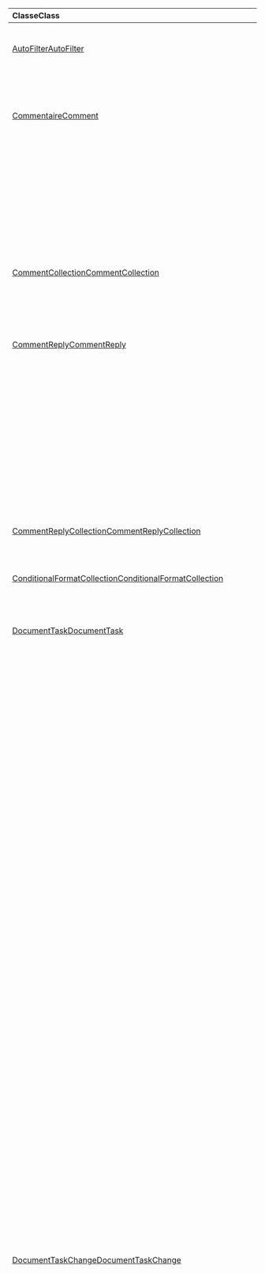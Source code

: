 | <span data-ttu-id="ac8c3-101">Classe</span><span class="sxs-lookup"><span data-stu-id="ac8c3-101">Class</span></span> | <span data-ttu-id="ac8c3-102">Champs</span><span class="sxs-lookup"><span data-stu-id="ac8c3-102">Fields</span></span> | <span data-ttu-id="ac8c3-103">Description</span><span class="sxs-lookup"><span data-stu-id="ac8c3-103">Description</span></span> |
|:---|:---|:---|
|[<span data-ttu-id="ac8c3-104">AutoFilter</span><span class="sxs-lookup"><span data-stu-id="ac8c3-104">AutoFilter</span></span>](/javascript/api/excel/excel.autofilter)|[<span data-ttu-id="ac8c3-105">clearColumnCriteria(columnIndex: number)</span><span class="sxs-lookup"><span data-stu-id="ac8c3-105">clearColumnCriteria(columnIndex: number)</span></span>](/javascript/api/excel/excel.autofilter#clearcolumncriteria-columnindex-)|<span data-ttu-id="ac8c3-106">Efface les critères de filtre du filtre automatique.</span><span class="sxs-lookup"><span data-stu-id="ac8c3-106">Clears the filter criteria of the AutoFilter.</span></span>|
|[<span data-ttu-id="ac8c3-107">Commentaire</span><span class="sxs-lookup"><span data-stu-id="ac8c3-107">Comment</span></span>](/javascript/api/excel/excel.comment)|[<span data-ttu-id="ac8c3-108">assignTask(assignee: Identity)</span><span class="sxs-lookup"><span data-stu-id="ac8c3-108">assignTask(assignee: Identity)</span></span>](/javascript/api/excel/excel.comment#assigntask-assignee-)|<span data-ttu-id="ac8c3-109">Affecte la tâche liée au commentaire à l'utilisateur donné en tant que personne assignée.</span><span class="sxs-lookup"><span data-stu-id="ac8c3-109">Assigns the task attached to the comment to the given user as an assignee.</span></span>|
||[<span data-ttu-id="ac8c3-110">getTask()</span><span class="sxs-lookup"><span data-stu-id="ac8c3-110">getTask()</span></span>](/javascript/api/excel/excel.comment#gettask--)|<span data-ttu-id="ac8c3-111">Obtient la tâche associée à ce commentaire.</span><span class="sxs-lookup"><span data-stu-id="ac8c3-111">Gets the task associated with this comment.</span></span>|
||[<span data-ttu-id="ac8c3-112">getTaskOrNullObject()</span><span class="sxs-lookup"><span data-stu-id="ac8c3-112">getTaskOrNullObject()</span></span>](/javascript/api/excel/excel.comment#gettaskornullobject--)|<span data-ttu-id="ac8c3-113">Obtient la tâche associée à ce commentaire.</span><span class="sxs-lookup"><span data-stu-id="ac8c3-113">Gets the task associated with this comment.</span></span>|
|[<span data-ttu-id="ac8c3-114">CommentCollection</span><span class="sxs-lookup"><span data-stu-id="ac8c3-114">CommentCollection</span></span>](/javascript/api/excel/excel.commentcollection)|[<span data-ttu-id="ac8c3-115">getItemOrNullObject(commentId: string)</span><span class="sxs-lookup"><span data-stu-id="ac8c3-115">getItemOrNullObject(commentId: string)</span></span>](/javascript/api/excel/excel.commentcollection#getitemornullobject-commentid-)|<span data-ttu-id="ac8c3-116">Obtient un commentaire à partir de la collection de sites en fonction de son ID.</span><span class="sxs-lookup"><span data-stu-id="ac8c3-116">Gets a comment from the collection based on its ID.</span></span>|
|[<span data-ttu-id="ac8c3-117">CommentReply</span><span class="sxs-lookup"><span data-stu-id="ac8c3-117">CommentReply</span></span>](/javascript/api/excel/excel.commentreply)|[<span data-ttu-id="ac8c3-118">assignTask(assignee: Identity)</span><span class="sxs-lookup"><span data-stu-id="ac8c3-118">assignTask(assignee: Identity)</span></span>](/javascript/api/excel/excel.commentreply#assigntask-assignee-)|<span data-ttu-id="ac8c3-119">Affecte la tâche liée au commentaire à l'utilisateur donné en tant que seule personne assignée.</span><span class="sxs-lookup"><span data-stu-id="ac8c3-119">Assigns the task attached to the comment to the given user as the sole assignee.</span></span>|
||[<span data-ttu-id="ac8c3-120">getTask()</span><span class="sxs-lookup"><span data-stu-id="ac8c3-120">getTask()</span></span>](/javascript/api/excel/excel.commentreply#gettask--)|<span data-ttu-id="ac8c3-121">Obtient la tâche associée au fil de discussion de cette réponse de commentaire.</span><span class="sxs-lookup"><span data-stu-id="ac8c3-121">Gets the task associated with this comment reply's thread.</span></span>|
||[<span data-ttu-id="ac8c3-122">getTaskOrNullObject()</span><span class="sxs-lookup"><span data-stu-id="ac8c3-122">getTaskOrNullObject()</span></span>](/javascript/api/excel/excel.commentreply#gettaskornullobject--)|<span data-ttu-id="ac8c3-123">Obtient la tâche associée au fil de discussion de cette réponse de commentaire.</span><span class="sxs-lookup"><span data-stu-id="ac8c3-123">Gets the task associated with this comment reply's thread.</span></span>|
|[<span data-ttu-id="ac8c3-124">CommentReplyCollection</span><span class="sxs-lookup"><span data-stu-id="ac8c3-124">CommentReplyCollection</span></span>](/javascript/api/excel/excel.commentreplycollection)|[<span data-ttu-id="ac8c3-125">getItemOrNullObject(commentReplyId: string)</span><span class="sxs-lookup"><span data-stu-id="ac8c3-125">getItemOrNullObject(commentReplyId: string)</span></span>](/javascript/api/excel/excel.commentreplycollection#getitemornullobject-commentreplyid-)|<span data-ttu-id="ac8c3-126">Renvoie une réponse de commentaire identifié via son ID.</span><span class="sxs-lookup"><span data-stu-id="ac8c3-126">Returns a comment reply identified by its ID.</span></span>|
|[<span data-ttu-id="ac8c3-127">ConditionalFormatCollection</span><span class="sxs-lookup"><span data-stu-id="ac8c3-127">ConditionalFormatCollection</span></span>](/javascript/api/excel/excel.conditionalformatcollection)|[<span data-ttu-id="ac8c3-128">getItemOrNullObject(id: string)</span><span class="sxs-lookup"><span data-stu-id="ac8c3-128">getItemOrNullObject(id: string)</span></span>](/javascript/api/excel/excel.conditionalformatcollection#getitemornullobject-id-)|<span data-ttu-id="ac8c3-129">Renvoie un format conditionnel identifié par son ID.</span><span class="sxs-lookup"><span data-stu-id="ac8c3-129">Returns a conditional format identified by its ID.</span></span>|
|[<span data-ttu-id="ac8c3-130">DocumentTask</span><span class="sxs-lookup"><span data-stu-id="ac8c3-130">DocumentTask</span></span>](/javascript/api/excel/excel.documenttask)|[<span data-ttu-id="ac8c3-131">percentComplete</span><span class="sxs-lookup"><span data-stu-id="ac8c3-131">percentComplete</span></span>](/javascript/api/excel/excel.documenttask#percentcomplete)|<span data-ttu-id="ac8c3-132">Spécifie le pourcentage d'achèvement de la tâche.</span><span class="sxs-lookup"><span data-stu-id="ac8c3-132">Specifies the completion percentage of the task.</span></span>|
||[<span data-ttu-id="ac8c3-133">priority</span><span class="sxs-lookup"><span data-stu-id="ac8c3-133">priority</span></span>](/javascript/api/excel/excel.documenttask#priority)|<span data-ttu-id="ac8c3-134">Spécifie la priorité de la tâche.</span><span class="sxs-lookup"><span data-stu-id="ac8c3-134">Specifies the priority of the task.</span></span>|
||[<span data-ttu-id="ac8c3-135">assignees</span><span class="sxs-lookup"><span data-stu-id="ac8c3-135">assignees</span></span>](/javascript/api/excel/excel.documenttask#assignees)|<span data-ttu-id="ac8c3-136">Renvoie une collection de personnes assignées à la tâche.</span><span class="sxs-lookup"><span data-stu-id="ac8c3-136">Returns a collection of assignees of the task.</span></span>|
||[<span data-ttu-id="ac8c3-137">modifications</span><span class="sxs-lookup"><span data-stu-id="ac8c3-137">changes</span></span>](/javascript/api/excel/excel.documenttask#changes)|<span data-ttu-id="ac8c3-138">Obtient les enregistrements de modification de la tâche.</span><span class="sxs-lookup"><span data-stu-id="ac8c3-138">Gets the change records of the task.</span></span>|
||[<span data-ttu-id="ac8c3-139">comment</span><span class="sxs-lookup"><span data-stu-id="ac8c3-139">comment</span></span>](/javascript/api/excel/excel.documenttask#comment)|<span data-ttu-id="ac8c3-140">Obtient le commentaire associé à la tâche.</span><span class="sxs-lookup"><span data-stu-id="ac8c3-140">Gets the comment associated with the task.</span></span>|
||[<span data-ttu-id="ac8c3-141">completedBy</span><span class="sxs-lookup"><span data-stu-id="ac8c3-141">completedBy</span></span>](/javascript/api/excel/excel.documenttask#completedby)|<span data-ttu-id="ac8c3-142">Obtient l'utilisateur le plus récent à avoir effectué la tâche.</span><span class="sxs-lookup"><span data-stu-id="ac8c3-142">Gets the most recent user to have completed the task.</span></span>|
||[<span data-ttu-id="ac8c3-143">completedDateTime</span><span class="sxs-lookup"><span data-stu-id="ac8c3-143">completedDateTime</span></span>](/javascript/api/excel/excel.documenttask#completeddatetime)|<span data-ttu-id="ac8c3-144">Obtient la date et l'heure de fin de la tâche.</span><span class="sxs-lookup"><span data-stu-id="ac8c3-144">Gets the date and time that the task was completed.</span></span>|
||[<span data-ttu-id="ac8c3-145">createdBy</span><span class="sxs-lookup"><span data-stu-id="ac8c3-145">createdBy</span></span>](/javascript/api/excel/excel.documenttask#createdby)|<span data-ttu-id="ac8c3-146">Obtient l'utilisateur qui a créé la tâche.</span><span class="sxs-lookup"><span data-stu-id="ac8c3-146">Gets the user who created the task.</span></span>|
||[<span data-ttu-id="ac8c3-147">createdDateTime</span><span class="sxs-lookup"><span data-stu-id="ac8c3-147">createdDateTime</span></span>](/javascript/api/excel/excel.documenttask#createddatetime)|<span data-ttu-id="ac8c3-148">Obtient la date et l'heure de création de la tâche.</span><span class="sxs-lookup"><span data-stu-id="ac8c3-148">Gets the date and time that the task was created.</span></span>|
||[<span data-ttu-id="ac8c3-149">id</span><span class="sxs-lookup"><span data-stu-id="ac8c3-149">id</span></span>](/javascript/api/excel/excel.documenttask#id)|<span data-ttu-id="ac8c3-150">Obtient l'ID de la tâche.</span><span class="sxs-lookup"><span data-stu-id="ac8c3-150">Gets the ID of the task.</span></span>|
||[<span data-ttu-id="ac8c3-151">setStartAndDueDateTime(startDateTime: Date, dueDateTime: Date)</span><span class="sxs-lookup"><span data-stu-id="ac8c3-151">setStartAndDueDateTime(startDateTime: Date, dueDateTime: Date)</span></span>](/javascript/api/excel/excel.documenttask#setstartandduedatetime-startdatetime--duedatetime-)|<span data-ttu-id="ac8c3-152">Modifie le début et les dates d'échéance de la tâche.</span><span class="sxs-lookup"><span data-stu-id="ac8c3-152">Changes the start and the due dates of the task.</span></span>|
||[<span data-ttu-id="ac8c3-153">startAndDueDateTime</span><span class="sxs-lookup"><span data-stu-id="ac8c3-153">startAndDueDateTime</span></span>](/javascript/api/excel/excel.documenttask#startandduedatetime)|<span data-ttu-id="ac8c3-154">Obtient ou définit la date et l'heure de début et d'échéance de la tâche.</span><span class="sxs-lookup"><span data-stu-id="ac8c3-154">Gets or sets the date and time the task should start and is due.</span></span>|
||[<span data-ttu-id="ac8c3-155">title</span><span class="sxs-lookup"><span data-stu-id="ac8c3-155">title</span></span>](/javascript/api/excel/excel.documenttask#title)|<span data-ttu-id="ac8c3-156">Spécifie le titre de la tâche.</span><span class="sxs-lookup"><span data-stu-id="ac8c3-156">Specifies title of the task.</span></span>|
|[<span data-ttu-id="ac8c3-157">DocumentTaskChange</span><span class="sxs-lookup"><span data-stu-id="ac8c3-157">DocumentTaskChange</span></span>](/javascript/api/excel/excel.documenttaskchange)|[<span data-ttu-id="ac8c3-158">assignee</span><span class="sxs-lookup"><span data-stu-id="ac8c3-158">assignee</span></span>](/javascript/api/excel/excel.documenttaskchange#assignee)|<span data-ttu-id="ac8c3-159">Représente l'utilisateur affecté à la tâche pour un type d'enregistrement de modification ou l'utilisateur non affecté à la tâche pour `assign` un type d'enregistrement de `unassign` modification.</span><span class="sxs-lookup"><span data-stu-id="ac8c3-159">Represents the user assigned to the task for an `assign` change record type, or the user unassigned from the task for an `unassign` change record type.</span></span>|
||[<span data-ttu-id="ac8c3-160">changedBy</span><span class="sxs-lookup"><span data-stu-id="ac8c3-160">changedBy</span></span>](/javascript/api/excel/excel.documenttaskchange#changedby)|<span data-ttu-id="ac8c3-161">Représente l'utilisateur qui a créé ou modifié la tâche.</span><span class="sxs-lookup"><span data-stu-id="ac8c3-161">Represents the user who created or changed the task.</span></span>|
||[<span data-ttu-id="ac8c3-162">commentId</span><span class="sxs-lookup"><span data-stu-id="ac8c3-162">commentId</span></span>](/javascript/api/excel/excel.documenttaskchange#commentid)|<span data-ttu-id="ac8c3-163">Représente l'ID du ou des points d'ancrage de la `Comment` `CommentReply` modification de tâche.</span><span class="sxs-lookup"><span data-stu-id="ac8c3-163">Represents the ID of the `Comment` or `CommentReply` to which the task change is anchored.</span></span>|
||[<span data-ttu-id="ac8c3-164">createdDateTime</span><span class="sxs-lookup"><span data-stu-id="ac8c3-164">createdDateTime</span></span>](/javascript/api/excel/excel.documenttaskchange#createddatetime)|<span data-ttu-id="ac8c3-165">Représente la date et l'heure de création de l'enregistrement de modification de tâche.</span><span class="sxs-lookup"><span data-stu-id="ac8c3-165">Represents the creation date and time of the task change record.</span></span>|
||[<span data-ttu-id="ac8c3-166">dueDateTime</span><span class="sxs-lookup"><span data-stu-id="ac8c3-166">dueDateTime</span></span>](/javascript/api/excel/excel.documenttaskchange#duedatetime)|<span data-ttu-id="ac8c3-167">Représente la date et l'heure d'échéance de la tâche, dans le fuseau horaire UTC.</span><span class="sxs-lookup"><span data-stu-id="ac8c3-167">Represents the task's due date and time, in UTC time zone.</span></span>|
||[<span data-ttu-id="ac8c3-168">id</span><span class="sxs-lookup"><span data-stu-id="ac8c3-168">id</span></span>](/javascript/api/excel/excel.documenttaskchange#id)|<span data-ttu-id="ac8c3-169">ID de l'enregistrement de modification de tâche.</span><span class="sxs-lookup"><span data-stu-id="ac8c3-169">ID for the task change record.</span></span>|
||[<span data-ttu-id="ac8c3-170">percentComplete</span><span class="sxs-lookup"><span data-stu-id="ac8c3-170">percentComplete</span></span>](/javascript/api/excel/excel.documenttaskchange#percentcomplete)|<span data-ttu-id="ac8c3-171">Représente le pourcentage d'achèvement de la tâche.</span><span class="sxs-lookup"><span data-stu-id="ac8c3-171">Represents the task's completion percentage.</span></span>|
||[<span data-ttu-id="ac8c3-172">priority</span><span class="sxs-lookup"><span data-stu-id="ac8c3-172">priority</span></span>](/javascript/api/excel/excel.documenttaskchange#priority)|<span data-ttu-id="ac8c3-173">Représente la priorité de la tâche.</span><span class="sxs-lookup"><span data-stu-id="ac8c3-173">Represents the task's priority.</span></span>|
||[<span data-ttu-id="ac8c3-174">startDateTime</span><span class="sxs-lookup"><span data-stu-id="ac8c3-174">startDateTime</span></span>](/javascript/api/excel/excel.documenttaskchange#startdatetime)|<span data-ttu-id="ac8c3-175">Représente la date et l'heure de début de la tâche, dans le fuseau horaire UTC.</span><span class="sxs-lookup"><span data-stu-id="ac8c3-175">Represents the task's start date and time, in UTC time zone.</span></span>|
||[<span data-ttu-id="ac8c3-176">title</span><span class="sxs-lookup"><span data-stu-id="ac8c3-176">title</span></span>](/javascript/api/excel/excel.documenttaskchange#title)|<span data-ttu-id="ac8c3-177">Représente le titre de la tâche.</span><span class="sxs-lookup"><span data-stu-id="ac8c3-177">Represents the task's title.</span></span>|
||[<span data-ttu-id="ac8c3-178">type</span><span class="sxs-lookup"><span data-stu-id="ac8c3-178">type</span></span>](/javascript/api/excel/excel.documenttaskchange#type)|<span data-ttu-id="ac8c3-179">Représente le type d'action de l'enregistrement de modification de tâche.</span><span class="sxs-lookup"><span data-stu-id="ac8c3-179">Represents the action type of the task change record.</span></span>|
||[<span data-ttu-id="ac8c3-180">undoHistoryId</span><span class="sxs-lookup"><span data-stu-id="ac8c3-180">undoHistoryId</span></span>](/javascript/api/excel/excel.documenttaskchange#undohistoryid)|<span data-ttu-id="ac8c3-181">Représente la propriété `DocumentTaskChange.id` qui a été annulée pour le type `undo` d'enregistrement de modification.</span><span class="sxs-lookup"><span data-stu-id="ac8c3-181">Represents the `DocumentTaskChange.id` property that was undone for the `undo` change record type.</span></span>|
|[<span data-ttu-id="ac8c3-182">DocumentTaskChangeCollection</span><span class="sxs-lookup"><span data-stu-id="ac8c3-182">DocumentTaskChangeCollection</span></span>](/javascript/api/excel/excel.documenttaskchangecollection)|[<span data-ttu-id="ac8c3-183">getCount()</span><span class="sxs-lookup"><span data-stu-id="ac8c3-183">getCount()</span></span>](/javascript/api/excel/excel.documenttaskchangecollection#getcount--)|<span data-ttu-id="ac8c3-184">Obtient le nombre d'enregistrements de modification dans la collection pour la tâche.</span><span class="sxs-lookup"><span data-stu-id="ac8c3-184">Gets the number of change records in the collection for the task.</span></span>|
||[<span data-ttu-id="ac8c3-185">getItemAt(index: number)</span><span class="sxs-lookup"><span data-stu-id="ac8c3-185">getItemAt(index: number)</span></span>](/javascript/api/excel/excel.documenttaskchangecollection#getitemat-index-)|<span data-ttu-id="ac8c3-186">Obtient un enregistrement de modification de tâche à l'aide de son index dans la collection.</span><span class="sxs-lookup"><span data-stu-id="ac8c3-186">Gets a task change record by using its index in the collection.</span></span>|
||[<span data-ttu-id="ac8c3-187">items</span><span class="sxs-lookup"><span data-stu-id="ac8c3-187">items</span></span>](/javascript/api/excel/excel.documenttaskchangecollection#items)|<span data-ttu-id="ac8c3-188">Obtient l’élément enfant chargé dans cette collection de sites.</span><span class="sxs-lookup"><span data-stu-id="ac8c3-188">Gets the loaded child items in this collection.</span></span>|
|[<span data-ttu-id="ac8c3-189">DocumentTaskCollection</span><span class="sxs-lookup"><span data-stu-id="ac8c3-189">DocumentTaskCollection</span></span>](/javascript/api/excel/excel.documenttaskcollection)|[<span data-ttu-id="ac8c3-190">getCount()</span><span class="sxs-lookup"><span data-stu-id="ac8c3-190">getCount()</span></span>](/javascript/api/excel/excel.documenttaskcollection#getcount--)|<span data-ttu-id="ac8c3-191">Obtient le nombre de tâches dans la collection.</span><span class="sxs-lookup"><span data-stu-id="ac8c3-191">Gets the number of tasks in the collection.</span></span>|
||[<span data-ttu-id="ac8c3-192">getItem(key: string)</span><span class="sxs-lookup"><span data-stu-id="ac8c3-192">getItem(key: string)</span></span>](/javascript/api/excel/excel.documenttaskcollection#getitem-key-)|<span data-ttu-id="ac8c3-193">Obtient une tâche à l'aide de son ID.</span><span class="sxs-lookup"><span data-stu-id="ac8c3-193">Gets a task using its ID.</span></span>|
||[<span data-ttu-id="ac8c3-194">getItemAt(index: number)</span><span class="sxs-lookup"><span data-stu-id="ac8c3-194">getItemAt(index: number)</span></span>](/javascript/api/excel/excel.documenttaskcollection#getitemat-index-)|<span data-ttu-id="ac8c3-195">Obtient une tâche par son index dans la collection.</span><span class="sxs-lookup"><span data-stu-id="ac8c3-195">Gets a task by its index in the collection.</span></span>|
||[<span data-ttu-id="ac8c3-196">getItemOrNullObject(key: string)</span><span class="sxs-lookup"><span data-stu-id="ac8c3-196">getItemOrNullObject(key: string)</span></span>](/javascript/api/excel/excel.documenttaskcollection#getitemornullobject-key-)|<span data-ttu-id="ac8c3-197">Obtient une tâche à l'aide de son ID.</span><span class="sxs-lookup"><span data-stu-id="ac8c3-197">Gets a task using its ID.</span></span>|
||[<span data-ttu-id="ac8c3-198">items</span><span class="sxs-lookup"><span data-stu-id="ac8c3-198">items</span></span>](/javascript/api/excel/excel.documenttaskcollection#items)|<span data-ttu-id="ac8c3-199">Obtient l’élément enfant chargé dans cette collection de sites.</span><span class="sxs-lookup"><span data-stu-id="ac8c3-199">Gets the loaded child items in this collection.</span></span>|
|[<span data-ttu-id="ac8c3-200">DocumentTaskSchedule</span><span class="sxs-lookup"><span data-stu-id="ac8c3-200">DocumentTaskSchedule</span></span>](/javascript/api/excel/excel.documenttaskschedule)|[<span data-ttu-id="ac8c3-201">dueDateTime</span><span class="sxs-lookup"><span data-stu-id="ac8c3-201">dueDateTime</span></span>](/javascript/api/excel/excel.documenttaskschedule#duedatetime)|<span data-ttu-id="ac8c3-202">Obtient la date et l'heure d'échéance de la tâche.</span><span class="sxs-lookup"><span data-stu-id="ac8c3-202">Gets the date and time that the task is due.</span></span>|
||[<span data-ttu-id="ac8c3-203">startDateTime</span><span class="sxs-lookup"><span data-stu-id="ac8c3-203">startDateTime</span></span>](/javascript/api/excel/excel.documenttaskschedule#startdatetime)|<span data-ttu-id="ac8c3-204">Obtient la date et l'heure de début de la tâche.</span><span class="sxs-lookup"><span data-stu-id="ac8c3-204">Gets the date and time that the task should start.</span></span>|
|[<span data-ttu-id="ac8c3-205">FormulaChangedEventDetail</span><span class="sxs-lookup"><span data-stu-id="ac8c3-205">FormulaChangedEventDetail</span></span>](/javascript/api/excel/excel.formulachangedeventdetail)|[<span data-ttu-id="ac8c3-206">cellAddress</span><span class="sxs-lookup"><span data-stu-id="ac8c3-206">cellAddress</span></span>](/javascript/api/excel/excel.formulachangedeventdetail#celladdress)|<span data-ttu-id="ac8c3-207">Adresse de la cellule qui contient la formule modifiée.</span><span class="sxs-lookup"><span data-stu-id="ac8c3-207">The address of the cell that contains the changed formula.</span></span>|
||[<span data-ttu-id="ac8c3-208">previousFormula</span><span class="sxs-lookup"><span data-stu-id="ac8c3-208">previousFormula</span></span>](/javascript/api/excel/excel.formulachangedeventdetail#previousformula)|<span data-ttu-id="ac8c3-209">Représente la formule précédente, avant qu'elle n'a été modifiée.</span><span class="sxs-lookup"><span data-stu-id="ac8c3-209">Represents the previous formula, before it was changed.</span></span>|
|[<span data-ttu-id="ac8c3-210">GroupShapeCollection</span><span class="sxs-lookup"><span data-stu-id="ac8c3-210">GroupShapeCollection</span></span>](/javascript/api/excel/excel.groupshapecollection)|[<span data-ttu-id="ac8c3-211">getItemOrNullObject(key: string)</span><span class="sxs-lookup"><span data-stu-id="ac8c3-211">getItemOrNullObject(key: string)</span></span>](/javascript/api/excel/excel.groupshapecollection#getitemornullobject-key-)|<span data-ttu-id="ac8c3-212">Obtient une forme à l'aide de son nom ou de son ID.</span><span class="sxs-lookup"><span data-stu-id="ac8c3-212">Gets a shape using its name or ID.</span></span>|
|[<span data-ttu-id="ac8c3-213">Identité</span><span class="sxs-lookup"><span data-stu-id="ac8c3-213">Identity</span></span>](/javascript/api/excel/excel.identity)|[<span data-ttu-id="ac8c3-214">displayName</span><span class="sxs-lookup"><span data-stu-id="ac8c3-214">displayName</span></span>](/javascript/api/excel/excel.identity#displayname)|<span data-ttu-id="ac8c3-215">Représente le nom d’affichage de l’utilisateur.</span><span class="sxs-lookup"><span data-stu-id="ac8c3-215">Represents the user's display name.</span></span>|
||[<span data-ttu-id="ac8c3-216">email</span><span class="sxs-lookup"><span data-stu-id="ac8c3-216">email</span></span>](/javascript/api/excel/excel.identity#email)|<span data-ttu-id="ac8c3-217">Représente l’adresse e-mail de l’utilisateur.</span><span class="sxs-lookup"><span data-stu-id="ac8c3-217">Represents the user's email address.</span></span>|
||[<span data-ttu-id="ac8c3-218">id</span><span class="sxs-lookup"><span data-stu-id="ac8c3-218">id</span></span>](/javascript/api/excel/excel.identity#id)|<span data-ttu-id="ac8c3-219">Représente l'ID unique de l'utilisateur.</span><span class="sxs-lookup"><span data-stu-id="ac8c3-219">Represents the user's unique ID.</span></span>|
|[<span data-ttu-id="ac8c3-220">IdentityCollection</span><span class="sxs-lookup"><span data-stu-id="ac8c3-220">IdentityCollection</span></span>](/javascript/api/excel/excel.identitycollection)|[<span data-ttu-id="ac8c3-221">add(assignee: Identity)</span><span class="sxs-lookup"><span data-stu-id="ac8c3-221">add(assignee: Identity)</span></span>](/javascript/api/excel/excel.identitycollection#add-assignee-)|<span data-ttu-id="ac8c3-222">Ajoute une identité d'utilisateur à la collection.</span><span class="sxs-lookup"><span data-stu-id="ac8c3-222">Adds a user identity to the collection.</span></span>|
||[<span data-ttu-id="ac8c3-223">clear()</span><span class="sxs-lookup"><span data-stu-id="ac8c3-223">clear()</span></span>](/javascript/api/excel/excel.identitycollection#clear--)|<span data-ttu-id="ac8c3-224">Supprime toutes les identités utilisateur de la collection.</span><span class="sxs-lookup"><span data-stu-id="ac8c3-224">Removes all user identities from the collection.</span></span>|
||[<span data-ttu-id="ac8c3-225">getCount()</span><span class="sxs-lookup"><span data-stu-id="ac8c3-225">getCount()</span></span>](/javascript/api/excel/excel.identitycollection#getcount--)|<span data-ttu-id="ac8c3-226">Obtient le nombre d'éléments dans la collection.</span><span class="sxs-lookup"><span data-stu-id="ac8c3-226">Gets the number of items in the collection.</span></span>|
||[<span data-ttu-id="ac8c3-227">getItemAt(index: number)</span><span class="sxs-lookup"><span data-stu-id="ac8c3-227">getItemAt(index: number)</span></span>](/javascript/api/excel/excel.identitycollection#getitemat-index-)|<span data-ttu-id="ac8c3-228">Obtient une identité d'utilisateur de document à l'aide de son index dans la collection.</span><span class="sxs-lookup"><span data-stu-id="ac8c3-228">Gets a document user identity by using its index in the collection.</span></span>|
||[<span data-ttu-id="ac8c3-229">items</span><span class="sxs-lookup"><span data-stu-id="ac8c3-229">items</span></span>](/javascript/api/excel/excel.identitycollection#items)|<span data-ttu-id="ac8c3-230">Obtient l’élément enfant chargé dans cette collection de sites.</span><span class="sxs-lookup"><span data-stu-id="ac8c3-230">Gets the loaded child items in this collection.</span></span>|
||[<span data-ttu-id="ac8c3-231">remove(assignee: Identity)</span><span class="sxs-lookup"><span data-stu-id="ac8c3-231">remove(assignee: Identity)</span></span>](/javascript/api/excel/excel.identitycollection#remove-assignee-)|<span data-ttu-id="ac8c3-232">Supprime une identité d'utilisateur de la collection.</span><span class="sxs-lookup"><span data-stu-id="ac8c3-232">Removes a user identity from the collection.</span></span>|
|[<span data-ttu-id="ac8c3-233">IdentityEntity</span><span class="sxs-lookup"><span data-stu-id="ac8c3-233">IdentityEntity</span></span>](/javascript/api/excel/excel.identityentity)|[<span data-ttu-id="ac8c3-234">displayName</span><span class="sxs-lookup"><span data-stu-id="ac8c3-234">displayName</span></span>](/javascript/api/excel/excel.identityentity#displayname)|<span data-ttu-id="ac8c3-235">Représente le nom d’affichage de l’utilisateur.</span><span class="sxs-lookup"><span data-stu-id="ac8c3-235">Represents the user's display name.</span></span>|
||[<span data-ttu-id="ac8c3-236">email</span><span class="sxs-lookup"><span data-stu-id="ac8c3-236">email</span></span>](/javascript/api/excel/excel.identityentity#email)|<span data-ttu-id="ac8c3-237">Représente l’adresse e-mail de l’utilisateur.</span><span class="sxs-lookup"><span data-stu-id="ac8c3-237">Represents the user's email address.</span></span>|
||[<span data-ttu-id="ac8c3-238">id</span><span class="sxs-lookup"><span data-stu-id="ac8c3-238">id</span></span>](/javascript/api/excel/excel.identityentity#id)|<span data-ttu-id="ac8c3-239">Représente l'ID unique de l'utilisateur.</span><span class="sxs-lookup"><span data-stu-id="ac8c3-239">Represents the user's unique ID.</span></span>|
|[<span data-ttu-id="ac8c3-240">InsertWorksheetOptions</span><span class="sxs-lookup"><span data-stu-id="ac8c3-240">InsertWorksheetOptions</span></span>](/javascript/api/excel/excel.insertworksheetoptions)|[<span data-ttu-id="ac8c3-241">positionType</span><span class="sxs-lookup"><span data-stu-id="ac8c3-241">positionType</span></span>](/javascript/api/excel/excel.insertworksheetoptions#positiontype)|<span data-ttu-id="ac8c3-242">Position d'insertion, dans le livre de calcul actuel, des nouvelles feuilles de calcul.</span><span class="sxs-lookup"><span data-stu-id="ac8c3-242">The insert position, in the current workbook, of the new worksheets.</span></span>|
||[<span data-ttu-id="ac8c3-243">relativeTo</span><span class="sxs-lookup"><span data-stu-id="ac8c3-243">relativeTo</span></span>](/javascript/api/excel/excel.insertworksheetoptions#relativeto)|<span data-ttu-id="ac8c3-244">Feuille de calcul du manuel actuel référencé pour le `WorksheetPositionType` paramètre.</span><span class="sxs-lookup"><span data-stu-id="ac8c3-244">The worksheet in the current workbook that is referenced for the `WorksheetPositionType` parameter.</span></span>|
||[<span data-ttu-id="ac8c3-245">sheetNamesToInsert</span><span class="sxs-lookup"><span data-stu-id="ac8c3-245">sheetNamesToInsert</span></span>](/javascript/api/excel/excel.insertworksheetoptions#sheetnamestoinsert)|<span data-ttu-id="ac8c3-246">Noms des feuilles de calcul individuelles à insérer.</span><span class="sxs-lookup"><span data-stu-id="ac8c3-246">The names of individual worksheets to insert.</span></span>|
|[<span data-ttu-id="ac8c3-247">LinkedDataType</span><span class="sxs-lookup"><span data-stu-id="ac8c3-247">LinkedDataType</span></span>](/javascript/api/excel/excel.linkeddatatype)|[<span data-ttu-id="ac8c3-248">dataProvider</span><span class="sxs-lookup"><span data-stu-id="ac8c3-248">dataProvider</span></span>](/javascript/api/excel/excel.linkeddatatype#dataprovider)|<span data-ttu-id="ac8c3-249">Nom du fournisseur de données pour le type de données liées.</span><span class="sxs-lookup"><span data-stu-id="ac8c3-249">The name of the data provider for the linked data type.</span></span>|
||[<span data-ttu-id="ac8c3-250">lastRefreshed</span><span class="sxs-lookup"><span data-stu-id="ac8c3-250">lastRefreshed</span></span>](/javascript/api/excel/excel.linkeddatatype#lastrefreshed)|<span data-ttu-id="ac8c3-251">Date et heure du fuseau horaire local depuis l'ouverture du manuel lors de la dernière actualisation du type de données liées.</span><span class="sxs-lookup"><span data-stu-id="ac8c3-251">The local time-zone date and time since the workbook was opened when the linked data type was last refreshed.</span></span>|
||[<span data-ttu-id="ac8c3-252">name</span><span class="sxs-lookup"><span data-stu-id="ac8c3-252">name</span></span>](/javascript/api/excel/excel.linkeddatatype#name)|<span data-ttu-id="ac8c3-253">Nom du type de données liées.</span><span class="sxs-lookup"><span data-stu-id="ac8c3-253">The name of the linked data type.</span></span>|
||[<span data-ttu-id="ac8c3-254">periodicRefreshInterval</span><span class="sxs-lookup"><span data-stu-id="ac8c3-254">periodicRefreshInterval</span></span>](/javascript/api/excel/excel.linkeddatatype#periodicrefreshinterval)|<span data-ttu-id="ac8c3-255">Fréquence, en secondes, à laquelle le type de données liées est actualisé si elle est définie `refreshMode` sur « Périodique ».</span><span class="sxs-lookup"><span data-stu-id="ac8c3-255">The frequency, in seconds, at which the linked data type is refreshed if `refreshMode` is set to "Periodic".</span></span>|
||[<span data-ttu-id="ac8c3-256">refreshMode</span><span class="sxs-lookup"><span data-stu-id="ac8c3-256">refreshMode</span></span>](/javascript/api/excel/excel.linkeddatatype#refreshmode)|<span data-ttu-id="ac8c3-257">Mécanisme par lequel les données du type de données liées sont récupérées.</span><span class="sxs-lookup"><span data-stu-id="ac8c3-257">The mechanism by which the data for the linked data type is retrieved.</span></span>|
||[<span data-ttu-id="ac8c3-258">serviceId</span><span class="sxs-lookup"><span data-stu-id="ac8c3-258">serviceId</span></span>](/javascript/api/excel/excel.linkeddatatype#serviceid)|<span data-ttu-id="ac8c3-259">ID unique du type de données liées.</span><span class="sxs-lookup"><span data-stu-id="ac8c3-259">The unique ID of the linked data type.</span></span>|
||[<span data-ttu-id="ac8c3-260">supportedRefreshModes</span><span class="sxs-lookup"><span data-stu-id="ac8c3-260">supportedRefreshModes</span></span>](/javascript/api/excel/excel.linkeddatatype#supportedrefreshmodes)|<span data-ttu-id="ac8c3-261">Renvoie un tableau avec tous les modes d'actualisation pris en charge par le type de données liées.</span><span class="sxs-lookup"><span data-stu-id="ac8c3-261">Returns an array with all the refresh modes supported by the linked data type.</span></span>|
||[<span data-ttu-id="ac8c3-262">requestRefresh()</span><span class="sxs-lookup"><span data-stu-id="ac8c3-262">requestRefresh()</span></span>](/javascript/api/excel/excel.linkeddatatype#requestrefresh--)|<span data-ttu-id="ac8c3-263">Effectue une demande d'actualisation du type de données liées.</span><span class="sxs-lookup"><span data-stu-id="ac8c3-263">Makes a request to refresh the linked data type.</span></span>|
||[<span data-ttu-id="ac8c3-264">requestSetRefreshMode(refreshMode: Excel.LinkedDataTypeRefreshMode)</span><span class="sxs-lookup"><span data-stu-id="ac8c3-264">requestSetRefreshMode(refreshMode: Excel.LinkedDataTypeRefreshMode)</span></span>](/javascript/api/excel/excel.linkeddatatype#requestsetrefreshmode-refreshmode-)|<span data-ttu-id="ac8c3-265">Effectue une demande de modification du mode d'actualisation pour ce type de données liées.</span><span class="sxs-lookup"><span data-stu-id="ac8c3-265">Makes a request to change the refresh mode for this linked data type.</span></span>|
|[<span data-ttu-id="ac8c3-266">LinkedDataTypeAddedEventArgs</span><span class="sxs-lookup"><span data-stu-id="ac8c3-266">LinkedDataTypeAddedEventArgs</span></span>](/javascript/api/excel/excel.linkeddatatypeaddedeventargs)|[<span data-ttu-id="ac8c3-267">serviceId</span><span class="sxs-lookup"><span data-stu-id="ac8c3-267">serviceId</span></span>](/javascript/api/excel/excel.linkeddatatypeaddedeventargs#serviceid)|<span data-ttu-id="ac8c3-268">ID unique du nouveau type de données liées.</span><span class="sxs-lookup"><span data-stu-id="ac8c3-268">The unique ID of the new linked data type.</span></span>|
||[<span data-ttu-id="ac8c3-269">source</span><span class="sxs-lookup"><span data-stu-id="ac8c3-269">source</span></span>](/javascript/api/excel/excel.linkeddatatypeaddedeventargs#source)|<span data-ttu-id="ac8c3-270">Obtient la source de l’événement.</span><span class="sxs-lookup"><span data-stu-id="ac8c3-270">Gets the source of the event.</span></span>|
||[<span data-ttu-id="ac8c3-271">type</span><span class="sxs-lookup"><span data-stu-id="ac8c3-271">type</span></span>](/javascript/api/excel/excel.linkeddatatypeaddedeventargs#type)|<span data-ttu-id="ac8c3-272">Obtient le type de l’événement.</span><span class="sxs-lookup"><span data-stu-id="ac8c3-272">Gets the type of the event.</span></span>|
|[<span data-ttu-id="ac8c3-273">LinkedDataTypeCollection</span><span class="sxs-lookup"><span data-stu-id="ac8c3-273">LinkedDataTypeCollection</span></span>](/javascript/api/excel/excel.linkeddatatypecollection)|[<span data-ttu-id="ac8c3-274">getCount()</span><span class="sxs-lookup"><span data-stu-id="ac8c3-274">getCount()</span></span>](/javascript/api/excel/excel.linkeddatatypecollection#getcount--)|<span data-ttu-id="ac8c3-275">Obtient le nombre de types de données liées dans la collection.</span><span class="sxs-lookup"><span data-stu-id="ac8c3-275">Gets the number of linked data types in the collection.</span></span>|
||[<span data-ttu-id="ac8c3-276">getItem(key: number)</span><span class="sxs-lookup"><span data-stu-id="ac8c3-276">getItem(key: number)</span></span>](/javascript/api/excel/excel.linkeddatatypecollection#getitem-key-)|<span data-ttu-id="ac8c3-277">Obtient un type de données liées par ID de service.</span><span class="sxs-lookup"><span data-stu-id="ac8c3-277">Gets a linked data type by service ID.</span></span>|
||[<span data-ttu-id="ac8c3-278">getItemAt(index: number)</span><span class="sxs-lookup"><span data-stu-id="ac8c3-278">getItemAt(index: number)</span></span>](/javascript/api/excel/excel.linkeddatatypecollection#getitemat-index-)|<span data-ttu-id="ac8c3-279">Obtient un type de données liées par son index dans la collection.</span><span class="sxs-lookup"><span data-stu-id="ac8c3-279">Gets a linked data type by its index in the collection.</span></span>|
||[<span data-ttu-id="ac8c3-280">getItemOrNullObject(key: number)</span><span class="sxs-lookup"><span data-stu-id="ac8c3-280">getItemOrNullObject(key: number)</span></span>](/javascript/api/excel/excel.linkeddatatypecollection#getitemornullobject-key-)|<span data-ttu-id="ac8c3-281">Obtient un type de données liées par ID.</span><span class="sxs-lookup"><span data-stu-id="ac8c3-281">Gets a linked data type by ID.</span></span>|
||[<span data-ttu-id="ac8c3-282">items</span><span class="sxs-lookup"><span data-stu-id="ac8c3-282">items</span></span>](/javascript/api/excel/excel.linkeddatatypecollection#items)|<span data-ttu-id="ac8c3-283">Obtient l’élément enfant chargé dans cette collection de sites.</span><span class="sxs-lookup"><span data-stu-id="ac8c3-283">Gets the loaded child items in this collection.</span></span>|
||[<span data-ttu-id="ac8c3-284">requestRefreshAll()</span><span class="sxs-lookup"><span data-stu-id="ac8c3-284">requestRefreshAll()</span></span>](/javascript/api/excel/excel.linkeddatatypecollection#requestrefreshall--)|<span data-ttu-id="ac8c3-285">Effectue une demande d'actualisation de tous les types de données liées dans la collection.</span><span class="sxs-lookup"><span data-stu-id="ac8c3-285">Makes a request to refresh all the linked data types in the collection.</span></span>|
|[<span data-ttu-id="ac8c3-286">NamedSheetViewCollection</span><span class="sxs-lookup"><span data-stu-id="ac8c3-286">NamedSheetViewCollection</span></span>](/javascript/api/excel/excel.namedsheetviewcollection)|[<span data-ttu-id="ac8c3-287">getItemOrNullObject(key: string)</span><span class="sxs-lookup"><span data-stu-id="ac8c3-287">getItemOrNullObject(key: string)</span></span>](/javascript/api/excel/excel.namedsheetviewcollection#getitemornullobject-key-)|<span data-ttu-id="ac8c3-288">Obtient une vue de feuille à l'aide de son nom.</span><span class="sxs-lookup"><span data-stu-id="ac8c3-288">Gets a sheet view using its name.</span></span>|
|[<span data-ttu-id="ac8c3-289">PivotLayout</span><span class="sxs-lookup"><span data-stu-id="ac8c3-289">PivotLayout</span></span>](/javascript/api/excel/excel.pivotlayout)|[<span data-ttu-id="ac8c3-290">altTextDescription</span><span class="sxs-lookup"><span data-stu-id="ac8c3-290">altTextDescription</span></span>](/javascript/api/excel/excel.pivotlayout#alttextdescription)|<span data-ttu-id="ac8c3-291">Description de texte de alt du tableau croisé dynamique.</span><span class="sxs-lookup"><span data-stu-id="ac8c3-291">The alt text description of the PivotTable.</span></span>|
||[<span data-ttu-id="ac8c3-292">altTextTitle</span><span class="sxs-lookup"><span data-stu-id="ac8c3-292">altTextTitle</span></span>](/javascript/api/excel/excel.pivotlayout#alttexttitle)|<span data-ttu-id="ac8c3-293">Titre de texte de alt du tableau croisé dynamique.</span><span class="sxs-lookup"><span data-stu-id="ac8c3-293">The alt text title of the PivotTable.</span></span>|
||[<span data-ttu-id="ac8c3-294">displayBlankLineAfterEachItem(display: boolean)</span><span class="sxs-lookup"><span data-stu-id="ac8c3-294">displayBlankLineAfterEachItem(display: boolean)</span></span>](/javascript/api/excel/excel.pivotlayout#displayblanklineaftereachitem-display-)|<span data-ttu-id="ac8c3-295">Définit si une ligne vide doit être affichée après chaque élément.</span><span class="sxs-lookup"><span data-stu-id="ac8c3-295">Sets whether or not to display a blank line after each item.</span></span>|
||[<span data-ttu-id="ac8c3-296">emptyCellText</span><span class="sxs-lookup"><span data-stu-id="ac8c3-296">emptyCellText</span></span>](/javascript/api/excel/excel.pivotlayout#emptycelltext)|<span data-ttu-id="ac8c3-297">Texte qui est automatiquement rempli dans n'importe quelle cellule vide du tableau croisé dynamique si `fillEmptyCells == true` .</span><span class="sxs-lookup"><span data-stu-id="ac8c3-297">The text that is automatically filled into any empty cell in the PivotTable if `fillEmptyCells == true`.</span></span>|
||[<span data-ttu-id="ac8c3-298">fillEmptyCells</span><span class="sxs-lookup"><span data-stu-id="ac8c3-298">fillEmptyCells</span></span>](/javascript/api/excel/excel.pivotlayout#fillemptycells)|<span data-ttu-id="ac8c3-299">Spécifie si les cellules vides du tableau croisé dynamique doivent être remplies avec le `emptyCellText` .</span><span class="sxs-lookup"><span data-stu-id="ac8c3-299">Specifies whether empty cells in the PivotTable should be populated with the `emptyCellText`.</span></span>|
||[<span data-ttu-id="ac8c3-300">getCell(dataHierarchy: DataPivotHierarchy \| string, rowItems: Array<PivotItem \| string>, columnItems: Array<PivotItem \| string>)</span><span class="sxs-lookup"><span data-stu-id="ac8c3-300">getCell(dataHierarchy: DataPivotHierarchy \| string, rowItems: Array<PivotItem \| string>, columnItems: Array<PivotItem \| string>)</span></span>](/javascript/api/excel/excel.pivotlayout#getcell-datahierarchy--rowitems--columnitems-)|<span data-ttu-id="ac8c3-301">Obtient une cellule unique dans le tableau croisé dynamique basé sur une hiérarchie de données ainsi que les éléments de ligne et de colonne de leurs hiérarchies respectives.</span><span class="sxs-lookup"><span data-stu-id="ac8c3-301">Gets a unique cell in the PivotTable based on a data hierarchy and the row and column items of their respective hierarchies.</span></span>|
||[<span data-ttu-id="ac8c3-302">pivotStyle</span><span class="sxs-lookup"><span data-stu-id="ac8c3-302">pivotStyle</span></span>](/javascript/api/excel/excel.pivotlayout#pivotstyle)|<span data-ttu-id="ac8c3-303">Style appliqué au tableau croisé dynamique.</span><span class="sxs-lookup"><span data-stu-id="ac8c3-303">The style applied to the PivotTable.</span></span>|
||[<span data-ttu-id="ac8c3-304">repeatAllItemLabels(repeatLabels: boolean)</span><span class="sxs-lookup"><span data-stu-id="ac8c3-304">repeatAllItemLabels(repeatLabels: boolean)</span></span>](/javascript/api/excel/excel.pivotlayout#repeatallitemlabels-repeatlabels-)|<span data-ttu-id="ac8c3-305">Définit le paramètre « Répéter toutes les étiquettes d'éléments » sur tous les champs du tableau croisé dynamique.</span><span class="sxs-lookup"><span data-stu-id="ac8c3-305">Sets the "repeat all item labels" setting across all fields in the PivotTable.</span></span>|
||[<span data-ttu-id="ac8c3-306">setStyle(style: string \| PivotTableStyle \| BuiltInPivotTableStyle)</span><span class="sxs-lookup"><span data-stu-id="ac8c3-306">setStyle(style: string \| PivotTableStyle \| BuiltInPivotTableStyle)</span></span>](/javascript/api/excel/excel.pivotlayout#setstyle-style-)|<span data-ttu-id="ac8c3-307">Définit le style appliqué au tableau croisé dynamique.</span><span class="sxs-lookup"><span data-stu-id="ac8c3-307">Sets the style applied to the PivotTable.</span></span>|
||[<span data-ttu-id="ac8c3-308">showFieldHeaders</span><span class="sxs-lookup"><span data-stu-id="ac8c3-308">showFieldHeaders</span></span>](/javascript/api/excel/excel.pivotlayout#showfieldheaders)|<span data-ttu-id="ac8c3-309">Spécifie si le tableau croisé dynamique affiche les en-têtes de champ (légendes de champ et les drop-downs de filtre).</span><span class="sxs-lookup"><span data-stu-id="ac8c3-309">Specifies whether the PivotTable displays field headers (field captions and filter drop-downs).</span></span>|
|[<span data-ttu-id="ac8c3-310">PivotTable</span><span class="sxs-lookup"><span data-stu-id="ac8c3-310">PivotTable</span></span>](/javascript/api/excel/excel.pivottable)|[<span data-ttu-id="ac8c3-311">refreshOnOpen</span><span class="sxs-lookup"><span data-stu-id="ac8c3-311">refreshOnOpen</span></span>](/javascript/api/excel/excel.pivottable#refreshonopen)|<span data-ttu-id="ac8c3-312">Spécifie si le tableau croisé dynamique est actualisé à l'ouverture du manuel.</span><span class="sxs-lookup"><span data-stu-id="ac8c3-312">Specifies whether the PivotTable refreshes when the workbook opens.</span></span>|
|[<span data-ttu-id="ac8c3-313">PivotTableScopedCollection</span><span class="sxs-lookup"><span data-stu-id="ac8c3-313">PivotTableScopedCollection</span></span>](/javascript/api/excel/excel.pivottablescopedcollection)|[<span data-ttu-id="ac8c3-314">getFirstOrNullObject()</span><span class="sxs-lookup"><span data-stu-id="ac8c3-314">getFirstOrNullObject()</span></span>](/javascript/api/excel/excel.pivottablescopedcollection#getfirstornullobject--)|<span data-ttu-id="ac8c3-315">Obtient le premier tableau croisé dynamique de la collection.</span><span class="sxs-lookup"><span data-stu-id="ac8c3-315">Gets the first PivotTable in the collection.</span></span>|
|[<span data-ttu-id="ac8c3-316">Range</span><span class="sxs-lookup"><span data-stu-id="ac8c3-316">Range</span></span>](/javascript/api/excel/excel.range)|[<span data-ttu-id="ac8c3-317">getDependents()</span><span class="sxs-lookup"><span data-stu-id="ac8c3-317">getDependents()</span></span>](/javascript/api/excel/excel.range#getdependents--)|<span data-ttu-id="ac8c3-318">Renvoie un objet qui représente la plage contenant tous les dépendants d'une cellule dans la même feuille de calcul ou `WorkbookRangeAreas` dans plusieurs feuilles de calcul.</span><span class="sxs-lookup"><span data-stu-id="ac8c3-318">Returns a `WorkbookRangeAreas` object that represents the range containing all the dependents of a cell in the same worksheet or in multiple worksheets.</span></span>|
||[<span data-ttu-id="ac8c3-319">getDirectDependents()</span><span class="sxs-lookup"><span data-stu-id="ac8c3-319">getDirectDependents()</span></span>](/javascript/api/excel/excel.range#getdirectdependents--)|<span data-ttu-id="ac8c3-320">Renvoie un objet qui représente la plage contenant tous les dépendants directs d'une cellule dans la même feuille de calcul ou `WorkbookRangeAreas` dans plusieurs feuilles de calcul.</span><span class="sxs-lookup"><span data-stu-id="ac8c3-320">Returns a `WorkbookRangeAreas` object that represents the range containing all the direct dependents of a cell in the same worksheet or in multiple worksheets.</span></span>|
||[<span data-ttu-id="ac8c3-321">getMergedAreasOrNullObject()</span><span class="sxs-lookup"><span data-stu-id="ac8c3-321">getMergedAreasOrNullObject()</span></span>](/javascript/api/excel/excel.range#getmergedareasornullobject--)|<span data-ttu-id="ac8c3-322">Renvoie un objet RangeAreas qui représente les zones fusionnées dans cette plage.</span><span class="sxs-lookup"><span data-stu-id="ac8c3-322">Returns a RangeAreas object that represents the merged areas in this range.</span></span>|
||[<span data-ttu-id="ac8c3-323">getPrecedents()</span><span class="sxs-lookup"><span data-stu-id="ac8c3-323">getPrecedents()</span></span>](/javascript/api/excel/excel.range#getprecedents--)|<span data-ttu-id="ac8c3-324">Renvoie un objet qui représente la plage contenant tous les antécédents d'une cellule dans la même feuille de calcul ou `WorkbookRangeAreas` dans plusieurs feuilles de calcul.</span><span class="sxs-lookup"><span data-stu-id="ac8c3-324">Returns a `WorkbookRangeAreas` object that represents the range containing all the precedents of a cell in the same worksheet or in multiple worksheets.</span></span>|
|[<span data-ttu-id="ac8c3-325">RefreshModeChangedEventArgs</span><span class="sxs-lookup"><span data-stu-id="ac8c3-325">RefreshModeChangedEventArgs</span></span>](/javascript/api/excel/excel.refreshmodechangedeventargs)|[<span data-ttu-id="ac8c3-326">refreshMode</span><span class="sxs-lookup"><span data-stu-id="ac8c3-326">refreshMode</span></span>](/javascript/api/excel/excel.refreshmodechangedeventargs#refreshmode)|<span data-ttu-id="ac8c3-327">Mode d'actualisation du type de données liées.</span><span class="sxs-lookup"><span data-stu-id="ac8c3-327">The linked data type refresh mode.</span></span>|
||[<span data-ttu-id="ac8c3-328">serviceId</span><span class="sxs-lookup"><span data-stu-id="ac8c3-328">serviceId</span></span>](/javascript/api/excel/excel.refreshmodechangedeventargs#serviceid)|<span data-ttu-id="ac8c3-329">ID unique de l'objet dont le mode d'actualisation a été modifié.</span><span class="sxs-lookup"><span data-stu-id="ac8c3-329">The unique ID of the object whose refresh mode was changed.</span></span>|
||[<span data-ttu-id="ac8c3-330">source</span><span class="sxs-lookup"><span data-stu-id="ac8c3-330">source</span></span>](/javascript/api/excel/excel.refreshmodechangedeventargs#source)|<span data-ttu-id="ac8c3-331">Obtient la source de l’événement.</span><span class="sxs-lookup"><span data-stu-id="ac8c3-331">Gets the source of the event.</span></span>|
||[<span data-ttu-id="ac8c3-332">type</span><span class="sxs-lookup"><span data-stu-id="ac8c3-332">type</span></span>](/javascript/api/excel/excel.refreshmodechangedeventargs#type)|<span data-ttu-id="ac8c3-333">Obtient le type de l’événement.</span><span class="sxs-lookup"><span data-stu-id="ac8c3-333">Gets the type of the event.</span></span>|
|[<span data-ttu-id="ac8c3-334">RefreshRequestCompletedEventArgs</span><span class="sxs-lookup"><span data-stu-id="ac8c3-334">RefreshRequestCompletedEventArgs</span></span>](/javascript/api/excel/excel.refreshrequestcompletedeventargs)|[<span data-ttu-id="ac8c3-335">actualisé</span><span class="sxs-lookup"><span data-stu-id="ac8c3-335">refreshed</span></span>](/javascript/api/excel/excel.refreshrequestcompletedeventargs#refreshed)|<span data-ttu-id="ac8c3-336">Indique si la demande d'actualisation a réussi.</span><span class="sxs-lookup"><span data-stu-id="ac8c3-336">Indicates if the request to refresh was successful.</span></span>|
||[<span data-ttu-id="ac8c3-337">serviceId</span><span class="sxs-lookup"><span data-stu-id="ac8c3-337">serviceId</span></span>](/javascript/api/excel/excel.refreshrequestcompletedeventargs#serviceid)|<span data-ttu-id="ac8c3-338">ID unique de l'objet dont la demande d'actualisation a été effectuée.</span><span class="sxs-lookup"><span data-stu-id="ac8c3-338">The unique ID of the object whose refresh request was completed.</span></span>|
||[<span data-ttu-id="ac8c3-339">source</span><span class="sxs-lookup"><span data-stu-id="ac8c3-339">source</span></span>](/javascript/api/excel/excel.refreshrequestcompletedeventargs#source)|<span data-ttu-id="ac8c3-340">Obtient la source de l’événement.</span><span class="sxs-lookup"><span data-stu-id="ac8c3-340">Gets the source of the event.</span></span>|
||[<span data-ttu-id="ac8c3-341">type</span><span class="sxs-lookup"><span data-stu-id="ac8c3-341">type</span></span>](/javascript/api/excel/excel.refreshrequestcompletedeventargs#type)|<span data-ttu-id="ac8c3-342">Obtient le type de l’événement.</span><span class="sxs-lookup"><span data-stu-id="ac8c3-342">Gets the type of the event.</span></span>|
||[<span data-ttu-id="ac8c3-343">avertissements</span><span class="sxs-lookup"><span data-stu-id="ac8c3-343">warnings</span></span>](/javascript/api/excel/excel.refreshrequestcompletedeventargs#warnings)|<span data-ttu-id="ac8c3-344">Tableau qui contient les avertissements générés à partir de la demande d'actualisation.</span><span class="sxs-lookup"><span data-stu-id="ac8c3-344">An array that contains any warnings generated from the refresh request.</span></span>|
|[<span data-ttu-id="ac8c3-345">ShapeCollection</span><span class="sxs-lookup"><span data-stu-id="ac8c3-345">ShapeCollection</span></span>](/javascript/api/excel/excel.shapecollection)|[<span data-ttu-id="ac8c3-346">addSvg(xml: string)</span><span class="sxs-lookup"><span data-stu-id="ac8c3-346">addSvg(xml: string)</span></span>](/javascript/api/excel/excel.shapecollection#addsvg-xml-)|<span data-ttu-id="ac8c3-347">Crée un graphique de fichiers SVG (SVG) à partir d’une chaîne XML et il est ajouté à la feuille de calcul.</span><span class="sxs-lookup"><span data-stu-id="ac8c3-347">Creates a scalable vector graphic (SVG) from an XML string and adds it to the worksheet.</span></span>|
||[<span data-ttu-id="ac8c3-348">getItemOrNullObject(key: string)</span><span class="sxs-lookup"><span data-stu-id="ac8c3-348">getItemOrNullObject(key: string)</span></span>](/javascript/api/excel/excel.shapecollection#getitemornullobject-key-)|<span data-ttu-id="ac8c3-349">Obtient une forme à l'aide de son nom ou de son ID.</span><span class="sxs-lookup"><span data-stu-id="ac8c3-349">Gets a shape using its name or ID.</span></span>|
|[<span data-ttu-id="ac8c3-350">Segment</span><span class="sxs-lookup"><span data-stu-id="ac8c3-350">Slicer</span></span>](/javascript/api/excel/excel.slicer)|[<span data-ttu-id="ac8c3-351">nameInFormula</span><span class="sxs-lookup"><span data-stu-id="ac8c3-351">nameInFormula</span></span>](/javascript/api/excel/excel.slicer#nameinformula)|<span data-ttu-id="ac8c3-352">Représente le nom du segment utilisé dans la formule.</span><span class="sxs-lookup"><span data-stu-id="ac8c3-352">Represents the slicer name used in the formula.</span></span>|
||[<span data-ttu-id="ac8c3-353">slicerStyle</span><span class="sxs-lookup"><span data-stu-id="ac8c3-353">slicerStyle</span></span>](/javascript/api/excel/excel.slicer#slicerstyle)|<span data-ttu-id="ac8c3-354">Style appliqué au slicer.</span><span class="sxs-lookup"><span data-stu-id="ac8c3-354">The style applied to the slicer.</span></span>|
||[<span data-ttu-id="ac8c3-355">setStyle(style: string \| SlicerStyle \| BuiltInSlicerStyle)</span><span class="sxs-lookup"><span data-stu-id="ac8c3-355">setStyle(style: string \| SlicerStyle \| BuiltInSlicerStyle)</span></span>](/javascript/api/excel/excel.slicer#setstyle-style-)|<span data-ttu-id="ac8c3-356">Définit le style appliqué au slicer.</span><span class="sxs-lookup"><span data-stu-id="ac8c3-356">Sets the style applied to the slicer.</span></span>|
|[<span data-ttu-id="ac8c3-357">StyleCollection</span><span class="sxs-lookup"><span data-stu-id="ac8c3-357">StyleCollection</span></span>](/javascript/api/excel/excel.stylecollection)|[<span data-ttu-id="ac8c3-358">getItemOrNullObject(name: string)</span><span class="sxs-lookup"><span data-stu-id="ac8c3-358">getItemOrNullObject(name: string)</span></span>](/javascript/api/excel/excel.stylecollection#getitemornullobject-name-)|<span data-ttu-id="ac8c3-359">Obtient un style par nom.</span><span class="sxs-lookup"><span data-stu-id="ac8c3-359">Gets a style by name.</span></span>|
|[<span data-ttu-id="ac8c3-360">Tableau</span><span class="sxs-lookup"><span data-stu-id="ac8c3-360">Table</span></span>](/javascript/api/excel/excel.table)|[<span data-ttu-id="ac8c3-361">clearStyle()</span><span class="sxs-lookup"><span data-stu-id="ac8c3-361">clearStyle()</span></span>](/javascript/api/excel/excel.table#clearstyle--)|<span data-ttu-id="ac8c3-362">Modifie le tableau pour utiliser le style de tableau par défaut.</span><span class="sxs-lookup"><span data-stu-id="ac8c3-362">Changes the table to use the default table style.</span></span>|
||[<span data-ttu-id="ac8c3-363">onFiltered</span><span class="sxs-lookup"><span data-stu-id="ac8c3-363">onFiltered</span></span>](/javascript/api/excel/excel.table#onfiltered)|<span data-ttu-id="ac8c3-364">Se produit lorsqu'un filtre est appliqué à une table spécifique.</span><span class="sxs-lookup"><span data-stu-id="ac8c3-364">Occurs when a filter is applied on a specific table.</span></span>|
||[<span data-ttu-id="ac8c3-365">tableStyle</span><span class="sxs-lookup"><span data-stu-id="ac8c3-365">tableStyle</span></span>](/javascript/api/excel/excel.table#tablestyle)|<span data-ttu-id="ac8c3-366">Style appliqué au tableau.</span><span class="sxs-lookup"><span data-stu-id="ac8c3-366">The style applied to the table.</span></span>|
||[<span data-ttu-id="ac8c3-367">setStyle(style: string \| TableStyle \| BuiltInTableStyle)</span><span class="sxs-lookup"><span data-stu-id="ac8c3-367">setStyle(style: string \| TableStyle \| BuiltInTableStyle)</span></span>](/javascript/api/excel/excel.table#setstyle-style-)|<span data-ttu-id="ac8c3-368">Définit le style appliqué au tableau.</span><span class="sxs-lookup"><span data-stu-id="ac8c3-368">Sets the style applied to the table.</span></span>|
|[<span data-ttu-id="ac8c3-369">TableCollection</span><span class="sxs-lookup"><span data-stu-id="ac8c3-369">TableCollection</span></span>](/javascript/api/excel/excel.tablecollection)|[<span data-ttu-id="ac8c3-370">onFiltered</span><span class="sxs-lookup"><span data-stu-id="ac8c3-370">onFiltered</span></span>](/javascript/api/excel/excel.tablecollection#onfiltered)|<span data-ttu-id="ac8c3-371">Se produit lorsqu'un filtre est appliqué à une table d'un workbook ou d'une feuille de calcul.</span><span class="sxs-lookup"><span data-stu-id="ac8c3-371">Occurs when a filter is applied on any table in a workbook, or a worksheet.</span></span>|
|[<span data-ttu-id="ac8c3-372">TableFilteredEventArgs</span><span class="sxs-lookup"><span data-stu-id="ac8c3-372">TableFilteredEventArgs</span></span>](/javascript/api/excel/excel.tablefilteredeventargs)|[<span data-ttu-id="ac8c3-373">tableId</span><span class="sxs-lookup"><span data-stu-id="ac8c3-373">tableId</span></span>](/javascript/api/excel/excel.tablefilteredeventargs#tableid)|<span data-ttu-id="ac8c3-374">Obtient l'ID du tableau dans lequel le filtre est appliqué.</span><span class="sxs-lookup"><span data-stu-id="ac8c3-374">Gets the ID of the table in which the filter is applied.</span></span>|
||[<span data-ttu-id="ac8c3-375">type</span><span class="sxs-lookup"><span data-stu-id="ac8c3-375">type</span></span>](/javascript/api/excel/excel.tablefilteredeventargs#type)|<span data-ttu-id="ac8c3-376">Obtient le type de l’événement.</span><span class="sxs-lookup"><span data-stu-id="ac8c3-376">Gets the type of the event.</span></span>|
||[<span data-ttu-id="ac8c3-377">worksheetId</span><span class="sxs-lookup"><span data-stu-id="ac8c3-377">worksheetId</span></span>](/javascript/api/excel/excel.tablefilteredeventargs#worksheetid)|<span data-ttu-id="ac8c3-378">Obtient l'ID de la feuille de calcul qui contient le tableau.</span><span class="sxs-lookup"><span data-stu-id="ac8c3-378">Gets the ID of the worksheet which contains the table.</span></span>|
|[<span data-ttu-id="ac8c3-379">TableScopedCollection</span><span class="sxs-lookup"><span data-stu-id="ac8c3-379">TableScopedCollection</span></span>](/javascript/api/excel/excel.tablescopedcollection)|[<span data-ttu-id="ac8c3-380">getItemOrNullObject(key: string)</span><span class="sxs-lookup"><span data-stu-id="ac8c3-380">getItemOrNullObject(key: string)</span></span>](/javascript/api/excel/excel.tablescopedcollection#getitemornullobject-key-)|<span data-ttu-id="ac8c3-381">Obtient un tableau à l’aide de son nom ou de son ID.</span><span class="sxs-lookup"><span data-stu-id="ac8c3-381">Gets a table by name or ID.</span></span>|
|[<span data-ttu-id="ac8c3-382">Classeur</span><span class="sxs-lookup"><span data-stu-id="ac8c3-382">Workbook</span></span>](/javascript/api/excel/excel.workbook)|[<span data-ttu-id="ac8c3-383">insertWorksheetsFromBase64(base64File: string, options?: Excel.InsertWorksheetOptions)</span><span class="sxs-lookup"><span data-stu-id="ac8c3-383">insertWorksheetsFromBase64(base64File: string, options?: Excel.InsertWorksheetOptions)</span></span>](/javascript/api/excel/excel.workbook#insertworksheetsfrombase64-base64file--options-)|<span data-ttu-id="ac8c3-384">Insère les feuilles de calcul spécifiées à partir d'un workbook source dans le workbook actuel.</span><span class="sxs-lookup"><span data-stu-id="ac8c3-384">Inserts the specified worksheets from a source workbook into the current workbook.</span></span>|
||[<span data-ttu-id="ac8c3-385">linkedDataTypes</span><span class="sxs-lookup"><span data-stu-id="ac8c3-385">linkedDataTypes</span></span>](/javascript/api/excel/excel.workbook#linkeddatatypes)|<span data-ttu-id="ac8c3-386">Renvoie une collection de types de données liées qui font partie du manuel.</span><span class="sxs-lookup"><span data-stu-id="ac8c3-386">Returns a collection of linked data types that are part of the workbook.</span></span>|
||[<span data-ttu-id="ac8c3-387">onActivated</span><span class="sxs-lookup"><span data-stu-id="ac8c3-387">onActivated</span></span>](/javascript/api/excel/excel.workbook#onactivated)|<span data-ttu-id="ac8c3-388">Se produit lorsque le workbook est activé.</span><span class="sxs-lookup"><span data-stu-id="ac8c3-388">Occurs when the the workbook is activated.</span></span>|
||[<span data-ttu-id="ac8c3-389">tasks</span><span class="sxs-lookup"><span data-stu-id="ac8c3-389">tasks</span></span>](/javascript/api/excel/excel.workbook#tasks)|<span data-ttu-id="ac8c3-390">Renvoie une collection de tâches qui sont présentes dans le workbook.</span><span class="sxs-lookup"><span data-stu-id="ac8c3-390">Returns a collection of tasks that are present in the workbook.</span></span>|
||[<span data-ttu-id="ac8c3-391">showPivotFieldList</span><span class="sxs-lookup"><span data-stu-id="ac8c3-391">showPivotFieldList</span></span>](/javascript/api/excel/excel.workbook#showpivotfieldlist)|<span data-ttu-id="ac8c3-392">Spécifie si le volet liste des champs du tableau croisé dynamique est affiché au niveau du workbook.</span><span class="sxs-lookup"><span data-stu-id="ac8c3-392">Specifies whether the PivotTable's field list pane is shown at the workbook level.</span></span>|
||[<span data-ttu-id="ac8c3-393">use1904DateSystem</span><span class="sxs-lookup"><span data-stu-id="ac8c3-393">use1904DateSystem</span></span>](/javascript/api/excel/excel.workbook#use1904datesystem)|<span data-ttu-id="ac8c3-394">True si le classeur utilise le calendrier depuis 1904.</span><span class="sxs-lookup"><span data-stu-id="ac8c3-394">True if the workbook uses the 1904 date system.</span></span>|
|[<span data-ttu-id="ac8c3-395">WorkbookActivatedEventArgs</span><span class="sxs-lookup"><span data-stu-id="ac8c3-395">WorkbookActivatedEventArgs</span></span>](/javascript/api/excel/excel.workbookactivatedeventargs)|[<span data-ttu-id="ac8c3-396">type</span><span class="sxs-lookup"><span data-stu-id="ac8c3-396">type</span></span>](/javascript/api/excel/excel.workbookactivatedeventargs#type)|<span data-ttu-id="ac8c3-397">Obtient le type de l’événement.</span><span class="sxs-lookup"><span data-stu-id="ac8c3-397">Gets the type of the event.</span></span>|
|[<span data-ttu-id="ac8c3-398">Feuille de calcul</span><span class="sxs-lookup"><span data-stu-id="ac8c3-398">Worksheet</span></span>](/javascript/api/excel/excel.worksheet)|[<span data-ttu-id="ac8c3-399">onFiltered</span><span class="sxs-lookup"><span data-stu-id="ac8c3-399">onFiltered</span></span>](/javascript/api/excel/excel.worksheet#onfiltered)|<span data-ttu-id="ac8c3-400">Se produit lorsqu'un filtre est appliqué sur une feuille de calcul spécifique.</span><span class="sxs-lookup"><span data-stu-id="ac8c3-400">Occurs when a filter is applied on a specific worksheet.</span></span>|
||[<span data-ttu-id="ac8c3-401">onFormulaChanged</span><span class="sxs-lookup"><span data-stu-id="ac8c3-401">onFormulaChanged</span></span>](/javascript/api/excel/excel.worksheet#onformulachanged)|<span data-ttu-id="ac8c3-402">Se produit lorsqu'une ou plusieurs formules sont modifiées dans cette feuille de calcul.</span><span class="sxs-lookup"><span data-stu-id="ac8c3-402">Occurs when one or more formulas are changed in this worksheet.</span></span>|
||[<span data-ttu-id="ac8c3-403">tabId</span><span class="sxs-lookup"><span data-stu-id="ac8c3-403">tabId</span></span>](/javascript/api/excel/excel.worksheet#tabid)|<span data-ttu-id="ac8c3-404">Renvoie une valeur représentant cette feuille de calcul qui peut être lue par Open Office XML.</span><span class="sxs-lookup"><span data-stu-id="ac8c3-404">Returns a value representing this worksheet that can be read by Open Office XML.</span></span>|
||[<span data-ttu-id="ac8c3-405">tasks</span><span class="sxs-lookup"><span data-stu-id="ac8c3-405">tasks</span></span>](/javascript/api/excel/excel.worksheet#tasks)|<span data-ttu-id="ac8c3-406">Renvoie une collection de tâches présentes dans la feuille de calcul.</span><span class="sxs-lookup"><span data-stu-id="ac8c3-406">Returns a collection of tasks that are present in the worksheet.</span></span>|
|[<span data-ttu-id="ac8c3-407">worksheetChangedEventArgs</span><span class="sxs-lookup"><span data-stu-id="ac8c3-407">WorksheetChangedEventArgs</span></span>](/javascript/api/excel/excel.worksheetchangedeventargs)|[<span data-ttu-id="ac8c3-408">triggerSource</span><span class="sxs-lookup"><span data-stu-id="ac8c3-408">triggerSource</span></span>](/javascript/api/excel/excel.worksheetchangedeventargs#triggersource)|<span data-ttu-id="ac8c3-409">Représente la source du déclencheur de l'événement.</span><span class="sxs-lookup"><span data-stu-id="ac8c3-409">Represents the trigger source of the event.</span></span>|
|[<span data-ttu-id="ac8c3-410">WorksheetCollection</span><span class="sxs-lookup"><span data-stu-id="ac8c3-410">WorksheetCollection</span></span>](/javascript/api/excel/excel.worksheetcollection)|<span data-ttu-id="ac8c3-411">[addFromBase64(base64File: string, sheetNamesToInsert?: string[], positionType?: Excel.WorksheetPositionType, relativeTo?: Worksheet \| string)](/javascript/api/excel/excel.worksheetcollection#addfrombase64-base64file--sheetnamestoinsert--positiontype--relativeto-)</span><span class="sxs-lookup"><span data-stu-id="ac8c3-411">[addFromBase64(base64File: string, sheetNamesToInsert?: string[], positionType?: Excel.WorksheetPositionType, relativeTo?: Worksheet \| string)](/javascript/api/excel/excel.worksheetcollection#addfrombase64-base64file--sheetnamestoinsert--positiontype--relativeto-)</span></span>|<span data-ttu-id="ac8c3-412">Insère les feuilles de calcul spécifiées d’un classeur dans le classeur actif.</span><span class="sxs-lookup"><span data-stu-id="ac8c3-412">Inserts the specified worksheets of a workbook into the current workbook.</span></span>|
||[<span data-ttu-id="ac8c3-413">onFiltered</span><span class="sxs-lookup"><span data-stu-id="ac8c3-413">onFiltered</span></span>](/javascript/api/excel/excel.worksheetcollection#onfiltered)|<span data-ttu-id="ac8c3-414">Se produit lorsqu’un filtre de la feuille de calcul est appliqué dans le classeur.</span><span class="sxs-lookup"><span data-stu-id="ac8c3-414">Occurs when any worksheet's filter is applied in the workbook.</span></span>|
||[<span data-ttu-id="ac8c3-415">onFormulaChanged</span><span class="sxs-lookup"><span data-stu-id="ac8c3-415">onFormulaChanged</span></span>](/javascript/api/excel/excel.worksheetcollection#onformulachanged)|<span data-ttu-id="ac8c3-416">Se produit lorsqu'une ou plusieurs formules sont modifiées dans une feuille de calcul de cette collection.</span><span class="sxs-lookup"><span data-stu-id="ac8c3-416">Occurs when one or more formulas are changed in any worksheet of this collection.</span></span>|
|[<span data-ttu-id="ac8c3-417">WorksheetFilteredEventArgs</span><span class="sxs-lookup"><span data-stu-id="ac8c3-417">WorksheetFilteredEventArgs</span></span>](/javascript/api/excel/excel.worksheetfilteredeventargs)|[<span data-ttu-id="ac8c3-418">type</span><span class="sxs-lookup"><span data-stu-id="ac8c3-418">type</span></span>](/javascript/api/excel/excel.worksheetfilteredeventargs#type)|<span data-ttu-id="ac8c3-419">Obtient le type de l’événement.</span><span class="sxs-lookup"><span data-stu-id="ac8c3-419">Gets the type of the event.</span></span>|
||[<span data-ttu-id="ac8c3-420">worksheetId</span><span class="sxs-lookup"><span data-stu-id="ac8c3-420">worksheetId</span></span>](/javascript/api/excel/excel.worksheetfilteredeventargs#worksheetid)|<span data-ttu-id="ac8c3-421">Obtient l'ID de la feuille de calcul dans laquelle le filtre est appliqué.</span><span class="sxs-lookup"><span data-stu-id="ac8c3-421">Gets the ID of the worksheet in which the filter is applied.</span></span>|
|[<span data-ttu-id="ac8c3-422">WorksheetFormulaChangedEventArgs</span><span class="sxs-lookup"><span data-stu-id="ac8c3-422">WorksheetFormulaChangedEventArgs</span></span>](/javascript/api/excel/excel.worksheetformulachangedeventargs)|[<span data-ttu-id="ac8c3-423">formulaDetails</span><span class="sxs-lookup"><span data-stu-id="ac8c3-423">formulaDetails</span></span>](/javascript/api/excel/excel.worksheetformulachangedeventargs#formuladetails)|<span data-ttu-id="ac8c3-424">Obtient un tableau `FormulaChangedEventDetail` d'objets, qui contient les détails sur toutes les formules modifiées.</span><span class="sxs-lookup"><span data-stu-id="ac8c3-424">Gets an array of `FormulaChangedEventDetail` objects, which contain the details about the all of the changed formulas.</span></span>|
||[<span data-ttu-id="ac8c3-425">source</span><span class="sxs-lookup"><span data-stu-id="ac8c3-425">source</span></span>](/javascript/api/excel/excel.worksheetformulachangedeventargs#source)|<span data-ttu-id="ac8c3-426">Source de l'événement.</span><span class="sxs-lookup"><span data-stu-id="ac8c3-426">The source of the event.</span></span>|
||[<span data-ttu-id="ac8c3-427">type</span><span class="sxs-lookup"><span data-stu-id="ac8c3-427">type</span></span>](/javascript/api/excel/excel.worksheetformulachangedeventargs#type)|<span data-ttu-id="ac8c3-428">Obtient le type de l’événement.</span><span class="sxs-lookup"><span data-stu-id="ac8c3-428">Gets the type of the event.</span></span>|
||[<span data-ttu-id="ac8c3-429">worksheetId</span><span class="sxs-lookup"><span data-stu-id="ac8c3-429">worksheetId</span></span>](/javascript/api/excel/excel.worksheetformulachangedeventargs#worksheetid)|<span data-ttu-id="ac8c3-430">Obtient l'ID de la feuille de calcul dans laquelle la formule a été modifiée.</span><span class="sxs-lookup"><span data-stu-id="ac8c3-430">Gets the ID of the worksheet in which the formula changed.</span></span>|
